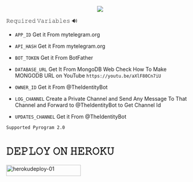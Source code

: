 


<p align="center"><a href="https://github.com/TellyBots/Uploader-Bot"><img src="https://github-readme-stats.vercel.app/api/pin?username=TellyBots&show_icons=true&theme=dracula&hide_border=true&repo=Uploader-Bot"></a></p>



  
𝚁𝚎𝚚𝚞𝚒𝚛𝚎𝚍 𝚅𝚊𝚛𝚒𝚊𝚋𝚕𝚎𝚜 🔊

* `APP_ID` Get it From mytelegram.org

* `API_HASH` Get it From mytelegram.org

* `BOT_TOKEN` Get it From BotFather

* `DATABASE_URL` Get It From MongoDB Web
Check How To Make MONGODB URL on YouTube `https://youtu.be/aXlF80Cn7iU`

* `OWNER_ID` Get it From @TheIdentityBot

* `LOG_CHANNEL` Create a Private Channel and Send Any Message To That Channel and Forward to @TheIdentityBot to Get Channel Id

* `UPDATES_CHANNEL` Get it From @TheIdentityBot

`Supported Pyrogram 2.0`

<h1 align="left">
  <b> 𝙳𝙴𝙿𝙻𝙾𝚈 𝙾𝙽 𝙷𝙴𝚁𝙾𝙺𝚄 </b>
</h1>



<p align="left"><a href="https://www.heroku.com/deploy?template=https://github.com/Encryptedknox/v10">
    <img src="https://img.shields.io/badge/Deploy%20To Heroku-purple?style=for-the-badge&logo=Heroku" alt="herokudeploy-01" border="0" height="30" width="200"></a>
</p>



